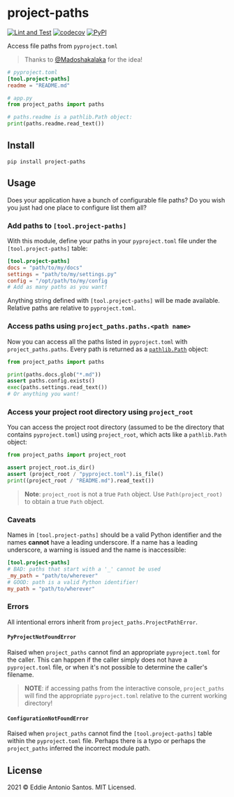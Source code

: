 project-paths
=============

[![Lint and Test](https://github.com/eddieantonio/project-paths/workflows/Lint%20and%20Test/badge.svg)](https://github.com/eddieantonio/project-paths/actions?query=workflow%3A%22Lint+and+Test%22)
[![codecov](https://codecov.io/gh/eddieantonio/project-paths/branch/main/graph/badge.svg?token=1L6746DIHY)](https://codecov.io/gh/eddieantonio/project-paths)
[![PyPI](https://img.shields.io/pypi/v/project-paths)](https://pypi.org/project/project-paths/)

Access file paths from `pyproject.toml`

> Thanks to [@Madoshakalaka](https://github.com/madoshakalaka) for the idea!

```toml
# pyproject.toml
[tool.project-paths]
readme = "README.md"
```

```python
# app.py
from project_paths import paths

# paths.readme is a pathlib.Path object:
print(paths.readme.read_text())
```

Install
-------

    pip install project-paths


Usage
-----

Does your application have a bunch of configurable file paths? Do you
wish you just had one place to configure list them all?

### Add paths to `[tool.project-paths]`

With this module, define your paths in your `pyproject.toml` file under
the `[tool.project-paths]` table:

```toml
[tool.project-paths]
docs = "path/to/my/docs"
settings = "path/to/my/settings.py"
config = "/opt/path/to/my/config
# Add as many paths as you want!
```

Anything string defined with `[tool.project-paths]` will be made
available. Relative paths are relative to `pyproject.toml`.

### Access paths using `project_paths.paths.<path name>`

Now you can access all the paths listed in `pyproject.toml` with
`project_paths.paths`. Every path is returned as
a [`pathlib.Path`][pathlib] object:

```python
from project_paths import paths

print(paths.docs.glob("*.md"))
assert paths.config.exists()
exec(paths.settings.read_text())
# Or anything you want!
```

### Access your project root directory using `project_root`

You can access the project root directory (assumed to be the directory
that contains `pyproject.toml`) using `project_root`, which acts like
a `pathlib.Path` object:

```python
from project_paths import project_root

assert project_root.is_dir()
assert (project_root / "pyproject.toml").is_file()
print((project_root / "README.md").read_text())
```

> **Note**: `project_root` is not a true `Path` object. Use
> `Path(project_root)` to obtain a true `Path` object.


### Caveats

Names in `[tool.project-paths]` should be a valid Python identifier
and the names **cannot** have a leading underscore. If a name has
a leading underscore, a warning is issued and the name is inaccessible:

```toml
[tool.project-paths]
# BAD: paths that start with a '_' cannot be used
_my_path = "path/to/wherever"
# GOOD: path is a valid Python identifier!
my_path = "path/to/wherever"
```

[pathlib]: https://docs.python.org/3/library/pathlib.html
[tool-table]: https://www.python.org/dev/peps/pep-0518/#tool-table


### Errors

All intentional errors inherit from `project_paths.ProjectPathError`.

#### `PyProjectNotFoundError`

Raised when `project_paths` cannot find an appropriate `pyproject.toml`
for the caller. This can happen if the caller simply does not have
a `pyproject.toml` file, or when it's not possible to determine the
caller's filename.

> **NOTE**: if accessing paths from the interactive console,
> `project_paths` will find the appropriate `pyproject.toml` relative to
> the current working directory!


#### `ConfigurationNotFoundError`

Raised when `project_paths` cannot find the `[tool.project-paths]` table
within the `pyproject.toml` file. Perhaps there is a typo or perhaps the
`project_paths` inferred the incorrect module path.


License
-------

2021 © Eddie Antonio Santos. MIT Licensed.

